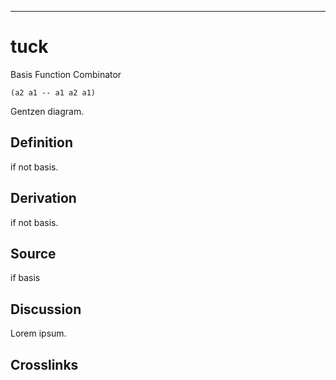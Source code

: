 ------------------------------------------------------------------------

# tuck

Basis Function Combinator

    (a2 a1 -- a1 a2 a1)

Gentzen diagram.

## Definition

if not basis.

## Derivation

if not basis.

## Source

if basis

## Discussion

Lorem ipsum.

## Crosslinks
